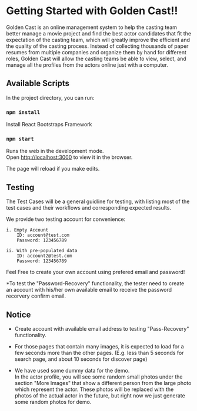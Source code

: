 # Getting Started with Golden Cast!!

Golden Cast is an online management system to help the casting team better manage a movie project and find the best actor candidates that fit the expectation of the casting team, which will greatly improve the efficient and the quality of the casting process. Instead of collecting thousands of paper resumes from multiple companies and organize them by hand for different roles, Golden Cast will allow the casting teams be able to view, select, and manage all the profiles from the actors online just with a computer.

## Available Scripts

In the project directory, you can run:

### `npm install` 

Install React Bootstraps Framework

### `npm start`

Runs the web in the development mode.\
Open [http://localhost:3000](http://localhost:3000) to view it in the browser.

The page will reload if you make edits.

## Testing

The Test Cases will be a general guidline for testing, with listing most of the test cases and their workflows and corresponding expected results. 

We provide two testing account for convenience:

    i. Empty Account
        ID: account@test.com
        Password: 123456789

    ii. With pre-populated data
        ID: account2@test.com
        Password: 123456789
Feel Free to create your own account using prefered email and password!

*To test the "Password-Recovery" functionality, the tester need to create an account with his/her own available email to receive the password recorvery confirm email.

## Notice

* Create account with available email address to testing "Pass-Recovery" functionality.

* For those pages that contain many images, it is expected to load for a few seconds more than the other pages. (E.g. less than 5 seconds for search page, and about 10 seconds for discover page)

* We have used some dummy data for the demo.\
In the actor profile, you will see some random small photos under the section "More Images" that show a different person from the large photo which represent the actor. These photos will be replaced with the photos of the actual actor in the future, but right now we just generate some random photos for demo.
